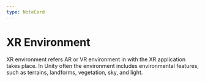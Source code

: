 ```yaml
---
type: NoteCard
---
```


# XR Environment
XR environment refers AR or VR environment in with the XR application takes place. In Unity often the environment includes environmental features, such as terrains, landforms, vegetation, sky, and light.